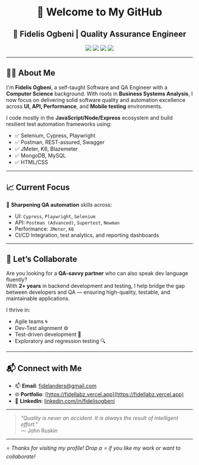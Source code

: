 <h1 align="center">👋 Welcome to My GitHub</h1>

<h2 align="center">🚀 Fidelis Ogbeni | Quality Assurance Engineer</h2>

<p align="center">
  <img src="https://img.shields.io/badge/QA%20Engineer-Test%20Automation-blueviolet?style=flat-square" />
  <img src="https://img.shields.io/badge/Postman%20Proficiency-Expert-orange?style=flat-square" />
  <img src="https://img.shields.io/badge/Cypress%20&%20Playwright-End2End-green?style=flat-square" />
  <img src="https://img.shields.io/badge/JMeter%20&%20K6-Perf%20Testing-critical?style=flat-square" />
</p>

---

## 👨‍💻 About Me

I'm **Fidelis Ogbeni**, a self-taught Software and QA Engineer with a **Computer Science** background. With roots in **Business Systems Analysis**, I now focus on delivering solid software quality and automation excellence across **UI, API, Performance**, and **Mobile testing** environments.

I code mostly in the **JavaScript/Node/Express** ecosystem and build resilient test automation frameworks using:
- ✅ Selenium, Cypress, Playwright
- ✅ Postman, REST-assured, Swagger
- ✅ JMeter, K6, Blazemeter
- ✅ MongoDB, MySQL
- ✅ HTML/CSS

---

## 📈 Current Focus

🎯 **Sharpening QA automation** skills across:
- UI: `Cypress`, `Playwright`, `Selenium`
- API: `Postman (Advanced)`, `Supertest`, `Newman`
- Performance: `JMeter`, `K6`
- CI/CD Integration, test analytics, and reporting dashboards

---

## 🤝 Let’s Collaborate

Are you looking for a **QA-savvy partner** who can also speak dev language fluently?  
With **2+ years** in backend development and testing, I help bridge the gap between developers and QA — ensuring high-quality, testable, and maintainable applications.

I thrive in:
- Agile teams 🌀  
- Dev-Test alignment ⚙️  
- Test-driven development 🧪  
- Exploratory and regression testing 🔍

---

## 📬 Connect with Me

<div align="left">

- 📫 **Email**: [fidelanders@gmail.com](mailto:fidelanders@gmail.com)  
- 🌐 **Portfolio**: [https://fidellabz.vercel.app](https://fidellabz.vercel.app)  
- 🔗 **LinkedIn**: [linkedin.com/in/fidelisogbeni](https://www.linkedin.com/in/fidelisogbeni/)

</div>

---

> _"Quality is never an accident. It is always the result of intelligent effort."_  
> — John Ruskin

---

⭐️ *Thanks for visiting my profile! Drop a ⭐️ if you like my work or want to collaborate!*

